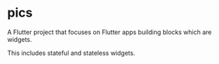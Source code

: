 # pics

A Flutter project that focuses on Flutter apps building blocks which are widgets.

This includes stateful and stateless widgets.
